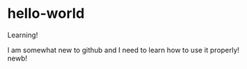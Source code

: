 # hello-world
Learning!

I am somewhat new to github and I need to learn how to use it properly! newb!
